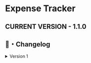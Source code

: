 # Expense Tracker

## CURRENT VERSION - 1.1.0

## <a id="Changelog"></a>📝・Changelog
<details>
  <summary>Version 1</summary>
    [Version 1.1.0]
        - Created new Classes for code optimization.
        - If a user doesn't have an account, the program will ask for a new PIN
        - User can add Balance
        - User can Set new Budget
        - All updated and saved in real time.
  
    [Version 1.0.1]
        - Fixed a bug when the user get blocked, the correct pin need to be inserted twice
        
    [Version 1.0.0]
        - Added Login System
        - Added Blocking system for when user inserts wrong pin 5 times in a row. Each time user goes to blocking area, the blocking time doubles.
        - Added Static Methods for code optimization
        - Configuration File located in %temp% "FileManagement.cfg"
</details>
